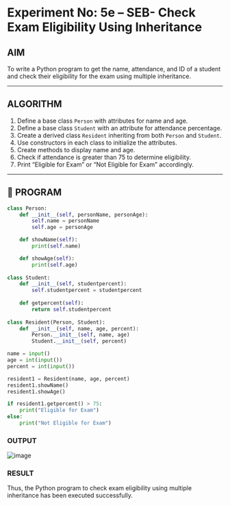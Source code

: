 # Experiment No: 5e – SEB- Check Exam Eligibility Using Inheritance

## AIM  
To write a Python program to get the name, attendance, and ID of a student and check their eligibility for the exam using multiple inheritance.

---

## ALGORITHM  
1. Define a base class `Person` with attributes for name and age.
2. Define a base class `Student` with an attribute for attendance percentage.
3. Create a derived class `Resident` inheriting from both `Person` and `Student`.
4. Use constructors in each class to initialize the attributes.
5. Create methods to display name and age.
6. Check if attendance is greater than 75 to determine eligibility.
7. Print “Eligible for Exam” or “Not Eligible for Exam” accordingly.

---

## 🧾 PROGRAM

```python
class Person:  
    def __init__(self, personName, personAge):  
        self.name = personName  
        self.age = personAge  

    def showName(self):
        print(self.name)

    def showAge(self):  
        print(self.age) 
        
class Student:
    def __init__(self, studentpercent):  
        self.studentpercent = studentpercent  
  
    def getpercent(self):  
        return self.studentpercent  
  
class Resident(Person, Student): 
    def __init__(self, name, age, percent):
        Person.__init__(self, name, age)
        Student.__init__(self, percent)

name = input()
age = int(input())
percent = int(input())

resident1 = Resident(name, age, percent)  
resident1.showName()  
resident1.showAge()  

if resident1.getpercent() > 75:
    print("Eligible for Exam")
else:
    print("Not Eligible for Exam")

```

### OUTPUT  
![image](https://github.com/user-attachments/assets/51e86e78-1a01-454a-9669-a09ea2a36c98)

### RESULT
Thus, the Python program to check exam eligibility using multiple inheritance has been executed successfully.
